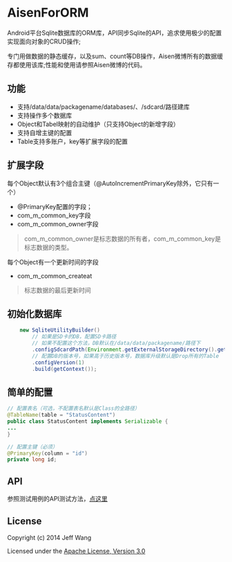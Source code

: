 # AisenForORM

Android平台Sqlite数据库的ORM库，API同步Sqlite的API，追求使用极少的配置实现面向对象的CRUD操作;

专门用做数据的静态缓存，以及sum、count等DB操作，Aisen微博所有的数据缓存都使用该库;性能和使用请参照Aisen微博的代码。

## 功能

 * 支持/data/data/packagename/databases/、/sdcard/路径建库
 * 支持操作多个数据库
 * Object和Tabel映射的自动维护（只支持Object的新增字段）
 * 支持自增主键的配置
 * Table支持多账户，key等扩展字段的配置

## 扩展字段

每个Object默认有3个组合主键（@AutoIncrementPrimaryKey除外，它只有一个）

 * @PrimaryKey配置的字段；
 * com_m_common_key字段
 * com_m_common_owner字段

>com_m_common_owner是标志数据的所有者，com_m_common_key是标志数据的类型。

每个Object有一个更新时间的字段

 * com_m_common_createat

>标志数据的最后更新时间

## 初始化数据库

```java
	new SqliteUtilityBuilder()
		// 如果是SD卡的DB，配置SD卡路径	
		// 如果不配置这个方法，DB默认在/data/data/packagename/路径下
		.configSdcardPath(Environment.getExternalStorageDirectory().getAbsolutePath() + File.separator + "sqliteutility" + File.separator)
		// 配置DB的版本号，如果高于历史版本号，数据库升级默认是Drop所有的Table
		.configVersion(1)
		.build(getContext());
```

## 简单的配置

```java
// 配置表名（可选，不配置表名默认是Class的全路径）
@TableName(table = "StatusContent")
public class StatusContent implements Serializable {
...
}

// 配置主键（必须）
@PrimaryKey(column = "id")
private long id;

```



## API

 参照测试用例的API测试方法，[点这里](./SqliteUtilitySample/src/com/m/sqlite/sample/SqliteUtilityTestCase.java)


## License

Copyright (c) 2014 Jeff Wang

Licensed under the [Apache License, Version 3.0](http://opensource.org/licenses/GPL-3.0)

